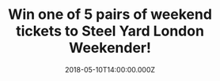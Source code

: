 ---
campaign-uuid: "c-1922cb23-c668-4c89-9c3c-eabfc9453013"
type: "Competition"
category: "Tickets"
date: "2018-05-10T14:00:00.000Z"
end-date: "2018-05-17T23:59:00.000Z"
disable-form: false
is_promoted: false
has_entry_page: true
title: "Win one of 5 pairs of weekend tickets to Steel Yard London Weekender!"
competition-description: "<p>Get ready: we have the perfect plan for YOU this coming\
  \ May Bank Holiday weekend! Following last year’s sell out success in Victoria Park,\
  \ Steel Yard is back, this time taking over Finsbury Park to dominate the capital’\
  s skyline once again and we’ve managed to get our hands on 5 pairs of weekend tickets\
  \ for 5 lucky NME AAA members to win!</p>\r\n<p>Wanna be there now?</p>"
hero-header: "Win one of 5 pairs of weekend tickets to Steel Yard London Weekender!"
terms-confirmation: "N/A"
banner-img: "https://assets.expresslyapp.com/asset-bf066666-f088-4b42-bcb8-38a286ef5836.jpg"
logo-left-href: "https://www.creamfields.com/steelyardlondon"
logo-left-image: "https://assets.expresslyapp.com/asset-4f02d1f3-a003-4711-9633-41391a6faa9b.jpg"
logo-left-title: "Cream"
bg-image-hero: "https://assets.expresslyapp.com/asset-ab8f599c-951e-41f8-9577-4770220dfea2.jpg"
bg-image-first: "https://assets.expresslyapp.com/asset-54734a6c-1998-4aa7-a5c5-0a097a32570e.png"
bg-image-second: "https://assets.expresslyapp.com/asset-80c9bf4b-6fb7-43e0-8f16-e3f1ebbaecda.jpg"
bg-image-third: "https://assets.expresslyapp.com/asset-a5f6c5b4-b100-438d-a2c4-f32d4615e1ff.jpg"
section1-content: "<p>Above & Beyond kick off the dance music weekender on Saturday\
  \ for what will be their biggest London show to date. No strangers to packing out\
  \ big venues, in 2018 they take it to the next level at the helm of the Steel Yard.\
  \ Joining them are an array of acts from the Anjunabeats stable, with performances\
  \ from Eli & Fur, Gabriel & Dresden, Genix & Sunny Lax, Grum, ilan Bluestone, Oliver\
  \ Smith and Spencer Brown.</p>\r\n<p>Sunday will be headlined by one of the most\
  \ prolific and enduring artists on the planet, Grammy award winning Tiësto. Those\
  \ joining him on the bill on Sunday include Steve Angello, Faithless (DJ Set) and\
  \ Tchami & Malaa.</p>"
section2-content: "The award-winning Steel Yard superstructure was designed and created\
  \ exclusively for Creamfields and has gone on to revolutionise the event experience\
  \ for electronic music fans. Featuring ground breaking technology and production,\
  \ Steel Yard has become a unique and exciting addition to the festival calendar."
section3-content: "Fancy coming with us? Competition closes on Thursday 17 May at\
  \ 23:59 so complete the form below for a chance to win one of 5 pairs of weekend\
  \ tickets and you could be spending your next May Bank Holiday weekend at Steel\
  \ Yard thanks to NME AAA!"
entry-title: "Win one of 5 pairs of weekend tickets to Steel Yard London Weekender!"
entry-content: "<p>Hurry up! Complete the form below before May 17th at 23:59 to be\
  \ in with a chance to rock out with Steel Yard in Finsbury Park next May Bank Holiday\
  \ weekend!</p>"
has-winner: true
winner-title: "CONGRATULATIONS to Romilly, Irene, Martyn, Kevin & Anill who won tickets\
  \ to Steel Yard Festival in London!"
winner-banner: "https://assets.expresslyapp.com/asset-d3ee762b-34a3-4d5d-ba08-8cfeec9685d3.jpg"
prize-description: "A pair of weekend tickets to Steel Yard London Weekender."
prize-restrictions: "Winner is responsible for any transport costs to/from the event."
---